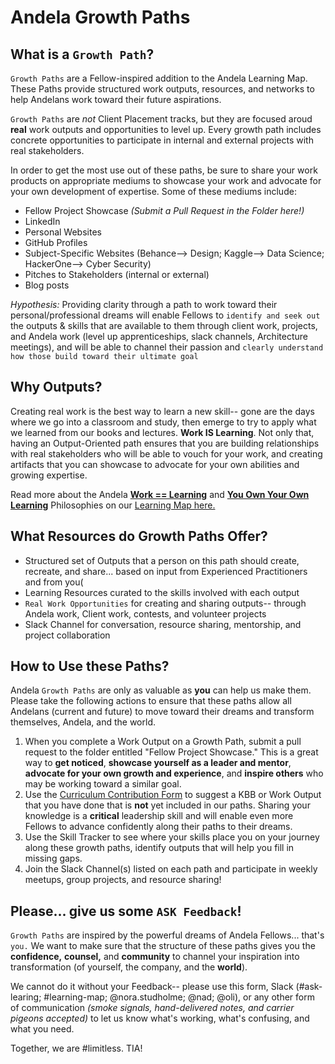 # Andela Growth Paths 

## What is a `Growth Path`? 

`Growth Paths` are a Fellow-inspired addition to the Andela Learning Map. These Paths provide structured work outputs, resources, and networks to help Andelans work toward their future aspirations. 

`Growth Paths` are _not_ Client Placement tracks, but they are focused aroud **real** work outputs and opportunities to level up. Every growth path includes concrete opportunities to participate in internal and external projects with real stakeholders. 

In order to get the most use out of these paths, be sure to share your work products on appropriate mediums to showcase your work and advocate for your own development of expertise. Some of these mediums include: 

- Fellow Project Showcase *(Submit a Pull Request in the Folder here!)*
- LinkedIn
- Personal Websites
- GitHub Profiles
- Subject-Specific Websites (Behance--> Design; Kaggle--> Data Science; HackerOne--> Cyber Security)
- Pitches to Stakeholders (internal or external)
- Blog posts


*Hypothesis:* Providing clarity through a path to work toward their personal/professional dreams will enable Fellows to `identify and seek out` the outputs & skills that are available to them through client work, projects, and Andela work (level up apprenticeships, slack channels, Architecture meetings), and will be able to channel their passion and `clearly understand how those build toward their ultimate goal`

## Why Outputs? 
Creating real work is the best way to learn a new skill-- gone are the days where we go into a classroom and study, then emerge to try to apply what we learned from our books and lectures. **Work IS Learning**. Not only that, having an Output-Oriented path ensures that you are building relationships with real stakeholders who will be able to vouch for your work, and creating artifacts that you can showcase to advocate for your own abilities and growing expertise. 

Read more about the Andela [**Work == Learning**](https://github.com/andela/learningmap/wiki/Work-==-Learning) and [**You Own Your Own Learning**](https://github.com/andela/learningmap/wiki/%22YOYO%22-Learning) Philosophies on our [Learning Map here.](https://github.com/andela/learningmap/wiki/Work-==-Learning)

## What Resources do Growth Paths Offer? 
- Structured set of Outputs that a person on this path should create, recreate, and share... based on input from Experienced Practitioners and from you(
- Learning Resources curated to the skills involved with each output 
- `Real Work Opportunities` for creating and sharing outputs-- through Andela work, Client work, contests, and volunteer projects
- Slack Channel for conversation, resource sharing, mentorship, and project collaboration


## How to Use these Paths? 
Andela `Growth Paths` are only as valuable as **you** can help us make them. Please take the following actions to ensure that these paths allow all Andelans (current and future) to move toward their dreams and transform themselves, Andela, and the world. 

1. When you complete a Work Output on a Growth Path, submit a pull request to the folder entitled "Fellow Project Showcase." This is a great way to **get noticed**, **showcase yourself as a leader and mentor**, **advocate for your own growth and experience**, and **inspire others** who may be working toward a similar goal. 
2. Use the [Curriculum Contribution Form](https://docs.google.com/a/andela.com/forms/d/1LyMSebi90YnUxj5G6UD4eGGsItjb3XjgeAAWHpQZYkQ/edit) to suggest a KBB or Work Output that you have done that is **not** yet included in our paths. Sharing your knowledge is a **critical** leadership skill and will enable even more Fellows to advance confidently along their paths to their dreams.  
3. Use the Skill Tracker to see where your skills place you on your journey along these growth paths, identify outputs that will help you fill in missing gaps. 
4. Join the Slack Channel(s) listed on each path and participate in weekly meetups, group projects, and resource sharing!


## Please... give us some `ASK Feedback`!
`Growth Paths` are inspired by the powerful dreams of Andela Fellows... that's `you.` We want to make sure that the structure of these paths gives you the **confidence,** **counsel,** and **community** to channel your inspiration into transformation (of yourself, the company, and the **world**). 

We cannot do it without your Feedback-- please use this form, Slack (#ask-learing; #learning-map; @nora.studholme; @nad; @oli), or any other form of communication _(smoke signals, hand-delivered notes, and carrier pigeons accepted)_ to let us know what's working, what's confusing, and what you need. 

Together, we are #limitless. TIA!
